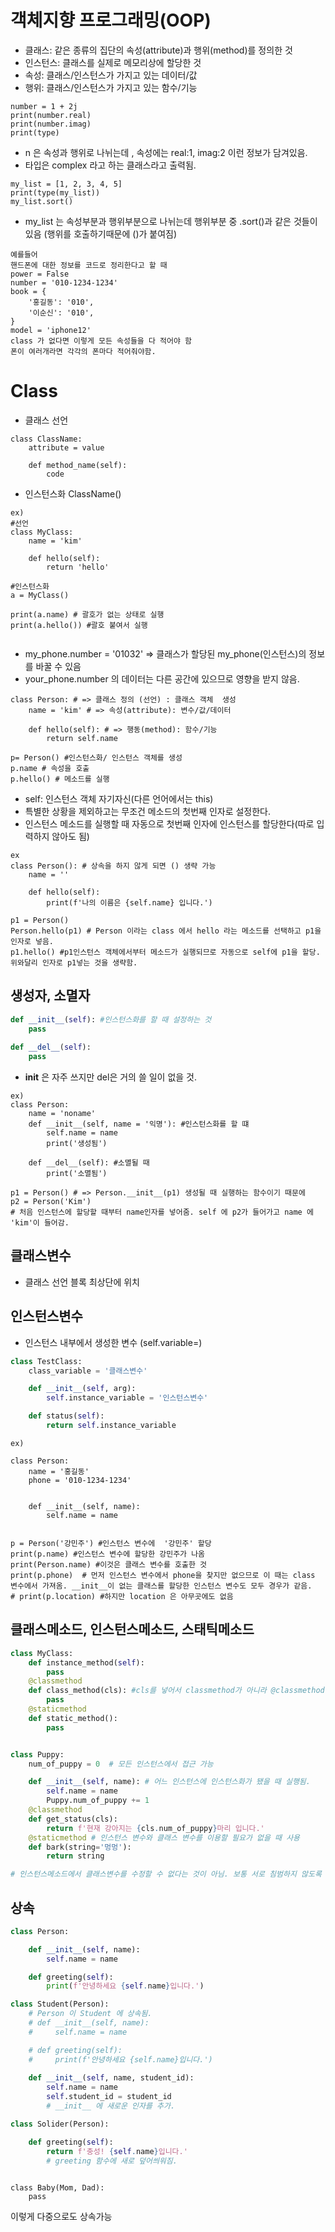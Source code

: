# 객체지향 프로그래밍(OOP)
- 클래스: 같은 종류의 집단의 속성(attribute)과 행위(method)를 정의한 것 
- 인스턴스: 클래스를 실제로 메모리상에 할당한 것
- 속성: 클래스/인스턴스가 가지고 있는 데이터/값
- 행위: 클래스/인스턴스가 가지고 있는 함수/기능

```
number = 1 + 2j
print(number.real)
print(number.imag)
print(type)
```
- n 은 속성과 행위로 나뉘는데 , 속성에는 real:1, imag:2 이런 정보가 담겨있음.
- 타입은 complex 라고 하는 클래스라고 출력됨.

```
my_list = [1, 2, 3, 4, 5]
print(type(my_list))
my_list.sort()
```
- my_list 는 속성부분과 행위부분으로 나뉘는데 행위부분 중 .sort()과 같은 것들이 있음 (행위를 호출하기때문에 ()가 붙여짐)

```
예를들어 
핸드폰에 대한 정보를 코드로 정리한다고 할 때
power = False
number = '010-1234-1234'
book = {
    '홍길동': '010',
    '이순신': '010',
}
model = 'iphone12'
class 가 없다면 이렇게 모든 속성들을 다 적어야 함
폰이 여러개라면 각각의 폰마다 적어줘야함. 
```


# Class 
- 클래스 선언 
```
class ClassName:
    attribute = value

    def method_name(self):
        code 
```

- 인스턴스화 
ClassName()

```
ex) 
#선언
class MyClass:
    name = 'kim'

    def hello(self):
        return 'hello'

#인스턴스화
a = MyClass()

print(a.name) # 괄호가 없는 상태로 실행
print(a.hello()) #괄호 붙여서 실행 


```

- my_phone.number = '01032' => 클래스가 할당된 my_phone(인스턴스)의 정보를 바꿀 수 있음
- your_phone.number 의 데이터는 다른 공간에 있으므로 영향을 받지 않음.

```
class Person: # => 클래스 정의 (선언) : 클래스 객체  생성
    name = 'kim' # => 속성(attribute): 변수/값/데이터

    def hello(self): # => 행동(method): 함수/기능
        return self.name

p= Person() #인스턴스화/ 인스턴스 객체를 생성
p.name # 속성을 호출 
p.hello() # 메소드를 실행
```
- self: 인스턴스 객체 자기자신(다른 언어에서는 this)
- 특별한 상황을 제외하고는 무조건 메소드의 첫번째 인자로 설정한다.
- 인스턴스 메소드를 실행할 때 자동으로 첫번째 인자에 인스턴스를 할당한다(따로 입력하지 않아도 됨) 

```
ex 
class Person(): # 상속을 하지 않게 되면 () 생략 가능 
    name = ''

    def hello(self):
        print(f'나의 이름은 {self.name} 입니다.')

p1 = Person()
Person.hello(p1) # Person 이라는 class 에서 hello 라는 메소드를 선택하고 p1을 인자로 넣음. 
p1.hello() #p1인스턴스 객체에서부터 메소드가 실행되므로 자동으로 self에 p1을 할당. 위와달리 인자로 p1넣는 것을 생략함. 

```

## 생성자, 소멸자
```python
def __init__(self): #인스턴스화를 할 때 설정하는 것
    pass
    
def __del__(self):
    pass
```
- __init__ 은 자주 쓰지만 del은 거의 쓸 일이 없을 것.

```
ex)
class Person:
    name = 'noname'
    def __init__(self, name = '익명'): #인스턴스화를 할 떄
        self.name = name
        print('생성됨')
        
    def __del__(self): #소멸될 때 
        print('소멸됨') 
        
p1 = Person() # => Person.__init__(p1) 생성될 때 실행하는 함수이기 때문에 
p2 = Person('Kim') 
# 처음 인스턴스에 할당할 때부터 name인자를 넣어줌. self 에 p2가 들어가고 name 에 'kim'이 들어감.
```

## 클래스변수
- 클래스 선언 블록 최상단에 위치
## 인스턴스변수
- 인스턴스 내부에서 생성한 변수 (self.variable=)

```python
class TestClass:
    class_variable = '클래스변수'

    def __init__(self, arg):
        self.instance_variable = '인스턴스변수'

    def status(self):
        return self.instance_variable
```
```
ex)

class Person: 
    name = '홍길동'
    phone = '010-1234-1234'
    

    def __init__(self, name):
        self.name = name


p = Person('강민주') #인스턴스 변수에  '강민주' 할당
print(p.name) #인스턴스 변수에 할당한 강민주가 나옴
print(Person.name) #이것은 클래스 변수를 호출한 것 
print(p.phone)  # 먼저 인스턴스 변수에서 phone을 찾지만 없으므로 이 때는 class 변수에서 가져옴. __init__이 없는 클래스를 할당한 인스턴스 변수도 모두 경우가 같음.
# print(p.location) #하지만 location 은 아무곳에도 없음 
```

## 클래스메소드, 인스턴스메소드, 스태틱메소드 

```python
class MyClass:
    def instance_method(self): 
        pass
    @classmethod
    def class_method(cls): #cls를 넣어서 classmethod가 아니라 @classmethod를 적었기 떄문에 
        pass
    @staticmethod
    def static_method():
        pass 
```
```python

class Puppy:
    num_of_puppy = 0  # 모든 인스턴스에서 접근 가능

    def __init__(self, name): # 어느 인스턴스에 인스턴스화가 됐을 때 실행됨.
        self.name = name
        Puppy.num_of_puppy += 1
    @classmethod
    def get_status(cls):
        return f'현재 강아지는 {cls.num_of_puppy}마리 입니다.'
    @staticmethod # 인스턴스 변수와 클래스 변수를 이용할 필요가 없을 때 사용
    def bark(string='멍멍'):
        return string 

# 인스턴스메소드에서 클래스변수를 수정할 수 없다는 것이 아님. 보통 서로 침범하지 않도록 작성함
```
## 상속
```python
class Person:

    def __init__(self, name):
        self.name = name

    def greeting(self):
        print(f'안녕하세요 {self.name}입니다.')
```
```python
class Student(Person):
    # Person 이 Student 에 상속됨. 
    # def __init__(self, name):
    #     self.name = name

    # def greeting(self):
    #     print(f'안녕하세요 {self.name}입니다.')
    
    def __init__(self, name, student_id):
        self.name = name
        self.student_id = student_id
        # __init__ 에 새로운 인자를 추가.

class Solider(Person):

    def greeting(self):
        return f'충성! {self.name}입니다.' 
        # greeting 함수에 새로 덮어씌워짐.
        
```
```
class Baby(Mom, Dad):
    pass
```
이렇게 다중으로도 상속가능



